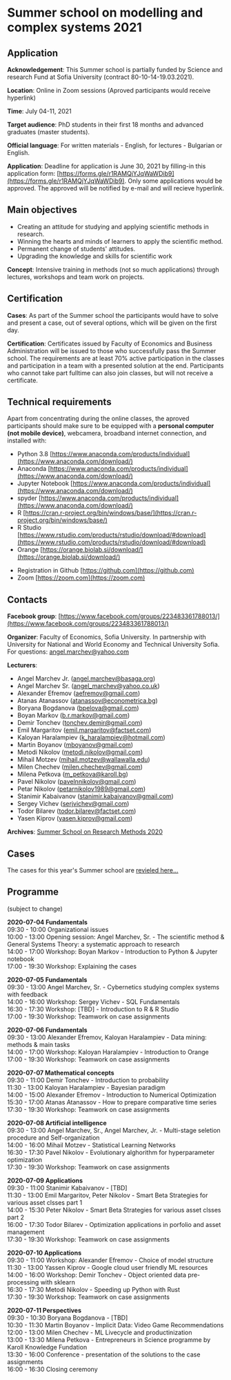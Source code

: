 # Summer school on modelling and complex systems 2021

## Application
**Acknowledgement**: This Summer school is partially funded by Science and research Fund at Sofia University (contract 80-10-14-19.03.2021). 

**Location**: Online in Zoom sessions (Aproved participants would receive hyperlink)

**Time**: July 04-11, 2021 

**Target audience**: PhD students in their first 18 months and advanced graduates (master students).  

**Official language**: For written materials - English, for lectures - Bulgarian or English.

**Application**: Deadline for application is June 30, 2021 by filling-in this application form: [https://forms.gle/r1RAMQjYJqWaWDib9](https://forms.gle/r1RAMQjYJqWaWDib9). Only some applications would be approved. The approved will be notified by e-mail and will recieve hyperlink.

## Main objectives
* Creating an attitude for studying and applying scientific methods in research.
* Winning the hearts and minds of learners to apply the scientific method.
* Permanent change of students' attitudes.
* Upgrading the knowledge and skills for scientific work

**Concept**: Intensive training in methods (not so much applications) through lectures, workshops and team work on projects. 

## Certification

**Cases**: As part of the Summer school the participants would have to solve and present a case, out of several options, which will be given on the first day. <!--[See the cases here...](cases.md)-->

**Certification**: Certificates issued by Faculty of Economics and Business Administration will be issued to those who successfully pass the Summer school. The requirements are at least 70% active participation in the classes and participation in a team with a presented solution at the end. Participants who cannot take part fulltime can also join classes, but will not receive a certificate.

## Technical requirements
Apart from concentrating during the online classes, the aproved participants should make sure to be equipped with a **personal computer (not mobile device)**, webcamera, broadband internet connection, and installed with:
* Python 3.8 [https://www.anaconda.com/products/individual](https://www.anaconda.com/download/)
* Anaconda [https://www.anaconda.com/products/individual](https://www.anaconda.com/download/)
* Jupyter Notebook [https://www.anaconda.com/products/individual](https://www.anaconda.com/download/)
* spyder [https://www.anaconda.com/products/individual](https://www.anaconda.com/download/)
* R [https://cran.r-project.org/bin/windows/base/](https://cran.r-project.org/bin/windows/base/)
* R Studio [https://www.rstudio.com/products/rstudio/download/#download](https://www.rstudio.com/products/rstudio/download/#download)
* Orange [https://orange.biolab.si/download/](https://orange.biolab.si/download/)
<!--* KNIME [https://www.knime.com/downloads](https://www.knime.com/downloads)-->
* Registration in Github [https://github.com](https://github.com)
* Zoom [https://zoom.com](https://zoom.com)

## Contacts
**Facebook group**: [https://www.facebook.com/groups/223483361788013/](https://www.facebook.com/groups/223483361788013/)

**Organizer**: Faculty of Economics, Sofia University. In partnership with University for National and World Economy and Technical University Sofia. For questions: angel.marchev@yahoo.com

**Lecturers**:
* Angel Marchev Jr. (angel.marchev@basaga.org)
* Angel Marchev Sr. (angel_marchev@yahoo.co.uk)
* Alexander Efremov (aefremov@gmail.com)
* Atanas Atanassov (atanassov@econometrica.bg)
* Boryana Bogdanova (bpelova@gmail.com)
* Boyan Markov (b.r.markov@gmail.com)
* Demir Tonchev (tonchev.demir@gmail.com)
* Emil Margaritov (emil.margaritov@factset.com)
* Kaloyan Haralampiev (k_haralampiev@hotmail.com)
* Martin Boyanov (mboyanov@gmail.com)
* Metodi Nikolov (metodi.nikolov@gmail.com)
* Mihail Motzev (mihail.motzev@wallawalla.edu)
* Milen Chechev (milen.chechev@gmail.com)
* Milena Petkova (m_petkova@karoll.bg)
* Pavel Nikolov (pavelnnikolov@gmail.com)
* Petar Nikolov (petarnikolov1989@gmail.com)
* Stanimir Kabaivanov (stanimir.kabaivanov@gmail.com)
* Sergey Vichev (serjvichev@gmail.com)
* Todor Bilarev (todor.bilarev@factset.com)
* Yasen Kiprov (yasen.kiprov@gmail.com)

**Archives**: [Summer School on Research Methods 2020](https://marchev-science.github.io/Summer-school-on-research-methods-2020/)

## Cases
The cases for this year's Summer school are [revieled here...](https://github.com/Marchev-Science/summer-school-2021/blob/main/cases.md)   

## Programme
(subject to change)  

**2020-07-04 Fundamentals**  
09:30 - 10:00 Organizational issues    
10:00 - 13:00 Opening session: Angel Marchev, Sr. - The scientific method & General Systems Theory: a systematic approach to research <!-- [video]()  -->  
14:00 - 17:00 Workshop: Boyan Markov - Introduction to Python & Jupyter notebook <!-- [video](), [materials]()  -->  
17:00 - 19:30 Workshop: Explaining the cases    
  
**2020-07-05 Fundamentals**  
09:30 - 13:00 Angel Marchev, Sr. - Cybernetics studying complex systems with feedback <!--[video](), [materials]()  -->  
14:00 - 16:00 Workshop: Sergey Vichev - SQL Fundamentals <!-- [video](), [materials]()  -->  
16:30 - 17:30 Workshop: [TBD] - Introduction to R & R Studio <!-- [video](), [materials]()  -->  
17:00 - 19:30 Workshop: Teamwork on case assignments  

**2020-07-06 Fundamentals**  
09:30 - 13:00 Alexander Efremov, Kaloyan Haralampiev - Data mining: methods & main tasks <!-- [video]()  -->  
14:00 - 17:00 Workshop: Kaloyan Haralampiev - Introduction to Orange <!-- [video]()  -->  
17:00 - 19:30 Workshop: Teamwork on case assignments  

**2020-07-07 Mathematical concepts**  
09:30 - 11:00 Demir Tonchev - Introduction to probability <!-- [video](), [materials]()  -->  
11:30 - 13:00 Kaloyan Haralampiev - Bayesian paradigm <!-- [video](), [materials]() -->   
14:00 - 15:00 Alexander Efremov - Introduction to Numerical Optimization <!-- [video](), [materials]()  -->  
15:30 - 17:00 Atanas Atanassov - How to prepare comparative time series <!-- [video](), [materials]()  -->  
17:30 - 19:30 Workshop: Teamwork on case assignments  

**2020-07-08 Artificial intelligence**  
09:30 - 13:00 Angel Marchev, Sr., Angel Marchev, Jr. - Multi-stage seletion procedure and Self-organization <!-- [video](), [materials]()  -->  
14:00 - 16:00 Mihail Motzev - Statistical Learning Networks <!-- [video](), [materials]()  -->  
16:30 - 17:30 Pavel Nikolov - Evolutionary alghorithm for hyperparameter optimization <!-- [video](), [materials]()  -->  
17:30 - 19:30 Workshop: Teamwork on case assignments  

**2020-07-09 Applications**  
09:30 - 11:00 Stanimir Kabaivanov - [TBD] <!-- [video](), [materials]()  -->  
11:30 - 13:00 Emil Margaritov, Peter Nikolov - Smart Beta Strategies for various asset clsses part 1 <!-- [video](), [materials]()  -->  
14:00 - 15:30 Peter Nikolov - Smart Beta Strategies for various asset clsses part 2 <!-- [video](), [materials]()  -->  
16:00 - 17:30 Todor Bilarev - Optimization applications in porfolio and asset management <!-- [video](), [materials]()  -->  
17:30 - 19:30 Workshop: Teamwork on case assignments  

**2020-07-10 Applications**  
09:30 - 11:00 Workshop: Alexander Efremov - Choice of model structure <!-- [video](), [materials]()  -->  
11:30 - 13:00 Yassen Kiprov - Google cloud user friendly ML resources <!-- [video](), [materials]()  -->  
14:00 - 16:00 Workshop: Demir Tonchev - Object oriented data pre-processing with sklearn <!-- [video](), [materials]()  -->  
16:30 - 17:30 Metodi Nikolov - Speeding up Python with Rust <!-- [video](), [materials]()  -->  
17:30 - 19:30 Workshop: Teamwork on case assignments  

**2020-07-11 Perspectives**  
09:30 - 10:30 Boryana Bogdanova - [TBD] <!-- [video](), [materials]()  -->  
10:30 - 11:30 Martin Boyanov - Implicit Data: Video Game Recommendations <!-- [video](), [materials]()  -->  
12:00 - 13:00 Milen Chechev - ML Livecycle and productinization <!-- [video](), [materials]()  -->  
13:00 - 13:30 Milena Petkova - Entrepreneurs in Science programme by Karoll Knowledge Fundation <!-- [video](), [materials]()  -->  
13:30 - 16:00 Conference - presentation of the solutions to the case assignments <!-- [video]()  -->  
16:00 - 16:30 Closing ceremony  
